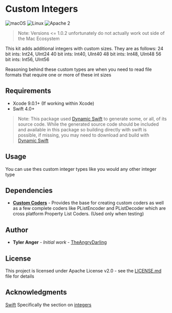 # Custom Integers

![macOS](https://img.shields.io/badge/os-macOS-green.svg?style=flat)
![Linux](https://img.shields.io/badge/os-linux-green.svg?style=flat)
![Apache 2](https://img.shields.io/badge/license-Apache2-blue.svg?style=flat)

> Note: Versions <= 1.0.2 unfortunately do not actually work out side of the Mac Ecosystem

This kit adds additional integers with custom sizes.  They are as follows:
24 bit ints: Int24, UInt24
40 bit ints: Int40, UInt40
48 bit ints: Int48, UInt48
56 bit ints: Int56, UInt56

Reasoning behind these custom types are when you need to read file formats that require one or more of these int sizes

## Requirements

* Xcode 9.0.1+ (If working within Xcode)
* Swift 4.0+

> Note: This package used [Dynamic Swift](https://github.com/TheAngryDarling/dswift) to generate some, or all, of its source code.  While the generated source code should be included and available in this package so building directly with swift is possible, if missing, you may need to download and build with [Dynamic Swift](https://github.com/TheAngryDarling/dswift)

## Usage

You can use thes custom integer types like you would any other integer type

## Dependencies

* **[Custom Coders](https://github.com/TheAngryDarling/SwiftCustomCoders)** - Provides the base for creating custom coders as well as a few complete coders like PListEncoder and PListDecoder which are cross platform Property List Coders.  (Used only when testing)

## Author

* **Tyler Anger** - *Initial work* - [TheAngryDarling](https://github.com/TheAngryDarling)

## License

This project is licensed under Apache License v2.0 - see the [LICENSE.md](LICENSE.md) file for details

## Acknowledgments

[Swift](https://github.com/apple/swift) Specifically the section on [integers](https://github.com/apple/swift/blob/master/stdlib/public/core/Integers.swift.gyb)
